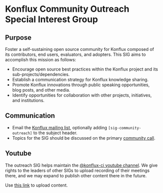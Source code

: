 # Konflux Community Outreach Special Interest Group

## Purpose

Foster a self-sustaining open source community for Konflux composed of its contributors, end users,
evaluators, and adopters. This SIG aims to accomplish this mission as follows:

* Encourage open source best practices within the Konflux project and its sub-projects/dependencies.
* Establish a communication strategy for Konflux knowledge sharing.
* Promote Konflux innovations through public speaking opportunities, blog posts, and other media.
* Identify opportunities for collaboration with other projects, initiatives, and institutions.

## Communication

* Email the [Konflux mailing list](https://groups.google.com/g/konflux), optionally adding
  `[sig-community-outreach]` to the subject header.
* Topics for the SIG should be discussed on the primary [community call](../README.md).

## Youtube

The outreach SIG helps maintain the [@konflux-ci youtube
channel](https://youtube.com/@konflux-ci). We give rights to the leaders of
other SIGs to upload recording of their meetings there, and we may expand to
publish other content there in the future.

Use [this link](https://studio.youtube.com/channel/UCGoycrwC4Mf8hDWMbXylFYw/videos/upload) to upload content.
